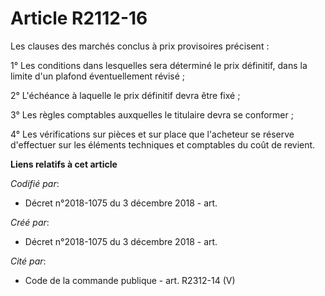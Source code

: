 # Article R2112-16

Les clauses des marchés conclus à prix provisoires précisent :

1° Les conditions dans lesquelles sera déterminé le prix définitif, dans la limite d'un plafond éventuellement révisé ;

2° L'échéance à laquelle le prix définitif devra être fixé ;

3° Les règles comptables auxquelles le titulaire devra se conformer ;

4° Les vérifications sur pièces et sur place que l'acheteur se réserve d'effectuer sur les éléments techniques et comptables
du coût de revient.

**Liens relatifs à cet article**

_Codifié par_:

  - Décret n°2018-1075 du 3 décembre 2018 - art.

_Créé par_:

  - Décret n°2018-1075 du 3 décembre 2018 - art.

_Cité par_:

  - Code de la commande publique - art. R2312-14 (V)
